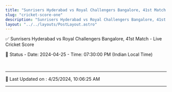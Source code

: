 ```yaml
---
title: "Sunrisers Hyderabad vs Royal Challengers Bangalore, 41st Match - Live Cricket Score"
slug: "cricket-score-one"
description: "Sunrisers Hyderabad vs Royal Challengers Bangalore, 41st Match - Live Cricket Score - Date: 2024-04-25 - Time: 07:30:00 PM (Indian Local Time)."
layout: "../../layouts/PostLayout.astro"
--- 
```


✅ Sunrisers Hyderabad vs Royal Challengers Bangalore, 41st Match - Live Cricket Score

📑 Status - Date: 2024-04-25 - Time: 07:30:00 PM (Indian Local Time)

<br />

***

📝 Last Updated on : 4/25/2024, 10:06:25 AM

***

